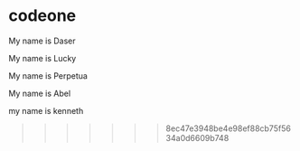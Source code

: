 # codeone

My name is Daser

My name is Lucky

My name is Perpetua

My name is Abel

my name is kenneth
>>>>>>> 8ec47e3948be4e98ef88cb75f5634a0d6609b748
